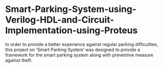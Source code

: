 # Smart-Parking-System-using-Verilog-HDL-and-Circuit-Implementation-using-Proteus
In order to provide a better experience against regular parking difficulties, this project on ‘Smart Parking System’ was designed to provide a framework for the smart parking system along with preventive measure against theft.
